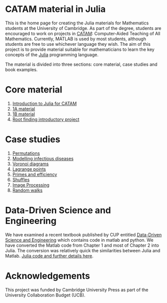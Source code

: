 # CATAM material in Julia

This is the home page for creating the Julia materials for Mathematics
students at the University of Cambridge.  As part of the degree,
students are encouraged to work on projects in
[CATAM](https://www.maths.cam.ac.uk/undergrad/catam/computer-aided-teaching-all-mathematics-catam):
Computer-Aided Teaching of All Mathematics.  Currently, MATLAB is used
by most students, although students are free to use whichever language
they wish.  The aim of this project is to provide material suitable
for mathematicians to learn the key concepts of the
[Julia](https://julialang.org) programming language.


The material is divided into three sections: core material, case
studies and book examples.


# Core material

1. [Introduction to Julia for CATAM](https://sje30.github.io/catam-julia/intro/julia-manual.html)
2. [1A material](https://sje30.github.io/catam-julia/1a/)
3. [1B material](https://sje30.github.io/catam-julia/1b/)
4. [Root finding introductory project](https://sje30.github.io/catam-julia/introductoryproject/)

# Case studies

1. [Permutations](https://sje30.github.io/catam-julia/casestudies/Permutations)
2. [Modelling infectious diseases](https://sje30.github.io/catam-julia/casestudies/Modelling%20infectious%20diseases)
3. [Voronoi diagrams](https://sje30.github.io/catam-julia/casestudies/voronoi)
4. [Lagrange points](https://sje30.github.io/catam-julia/casestudies/lagrangepoints)
5. [Primes and efficiency](https://sje30.github.io/catam-julia/casestudies/Primes%20and%20Efficiency)
6. [Shuffles](https://sje30.github.io/catam-julia/casestudies/Shuffles)
7. [Image Processing](https://sje30.github.io/catam-julia/casestudies/Images)
8. [Random walks](https://sje30.github.io/catam-julia/casestudies/randomwalks)

# Data-Driven Science and Engineering

We have examined a recent textbook published by CUP entitled
[Data-Driven Science and Engineering](http://databookuw.com) which
contains code in matlab and python.  We have converted the Matlab code
from Chapter 1 and most of Chapter 2 into Julia.  The conversion was
relatively quick the similarities between Julia and Matlab.  [Julia
code and further details here](https://sje30.github.io/catam-julia/ddsae).




# Acknowledgements

This project was funded by Cambridge University Press as part of the
University Collaboration Budget (UCB).

